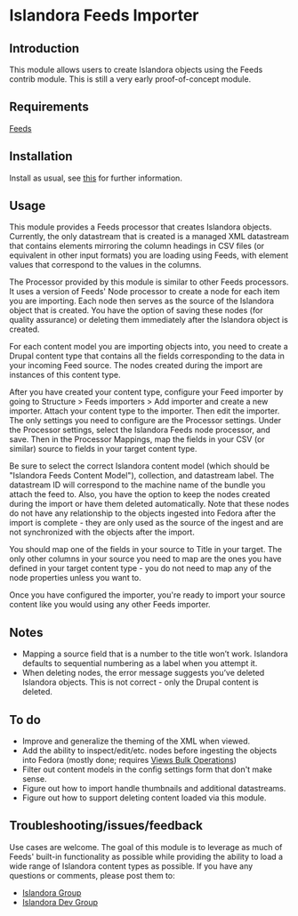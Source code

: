 # Islandora Feeds Importer

## Introduction

This module allows users to create Islandora objects using the Feeds contrib module. This is still a very early proof-of-concept module.

## Requirements

[Feeds](https://drupal.org/project/feeds)

## Installation

Install as usual, see [this](https://drupal.org/documentation/install/modules-themes/modules-7) for further information.

## Usage

This module provides a Feeds processor that creates Islandora objects. Currently, the only datastream that is created is a managed XML datastream that contains elements mirroring the column headings in CSV files (or equivalent in other input formats) you are loading using Feeds, with element values that correspond to the values in the columns.

The Processor provided by this module is similar to other Feeds processors. It uses a version of Feeds' Node processor to create a node for each item you are importing. Each node then serves as the source of the Islandora object that is created. You have the option of saving these nodes (for quality assurance) or deleting them immediately after the Islandora object is created.

For each content model you are importing objects into, you need to create a Drupal content type that contains all the fields corresponding to the data in your incoming Feed source. The nodes created during the import are instances of this content type.

After you have created your content type, configure your Feed importer by going to Structure > Feeds importers > Add importer and create a new importer. Attach your content type to the importer. Then edit the importer. The only settings you need to configure are the Processor settings. Under the Processor settings, select the Islandora Feeds node processor, and save. Then in the Processor Mappings, map the fields in your CSV (or similar) source to fields in your target content type.

Be sure to select the correct Islandora content model (which should be "Islandora Feeds Content Model"), collection, and datastream label. The datastream ID will correspond to the machine name of the bundle you attach the feed to. Also, you have the option to keep the nodes created during the import or have them deleted automatically. Note that these nodes do not have any relationship to the objects ingested into Fedora after the import is complete - they are only used as the source of the ingest and are not synchronized with the objects after the import. 

You should map one of the fields in your source to Title in your target. The only other columns in your source you need to map are the ones you have defined in your target content type - you do not need to map any of the node properties unless you want to.

Once you have configured the importer, you're ready to import your source content like you would using any other Feeds importer. 

## Notes

* Mapping a source field that is a number to the title won’t work. Islandora defaults to sequential numbering as a label when you attempt it. 
* When deleting nodes, the error message suggests you’ve deleted Islandora objects. This is not correct - only the Drupal content is deleted. 

## To do

* Improve and generalize the theming of the XML when viewed.
* Add the ability to inspect/edit/etc. nodes before ingesting the objects into Fedora (mostly done; requires [Views Bulk Operations](https://drupal.org/project/views_bulk_operations))
* Filter out content models in the config settings form that don't make sense.
* Figure out how to import handle thumbnails and additional datastreams.
* Figure out how to support deleting content loaded via this module.

## Troubleshooting/issues/feedback

Use cases are welcome. The goal of this module is to leverage as much of Feeds' built-in functionality as possible while providing the ability to load a wide range of Islandora content types as possible. If you have any questions or comments, please post them to:

* [Islandora Group](https://groups.google.com/forum/?hl=en&fromgroups#!forum/islandora)
* [Islandora Dev Group](https://groups.google.com/forum/?hl=en&fromgroups#!forum/islandora-dev)

